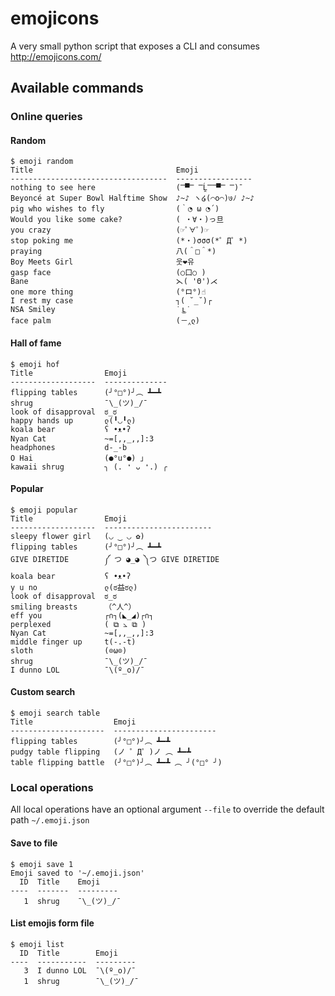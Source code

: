 # emojicons
A very small python script that exposes a CLI and consumes http://emojicons.com/

## Available commands

### Online queries

#### Random

```
$ emoji random
Title                                Emoji
-----------------------------------  -----------------
nothing to see here                  (̿▀̿ ̿Ĺ̯̿̿▀̿ ̿)̄
Beyoncé at Super Bowl Halftime Show  ♪~♪ ヽ໒(⌒o⌒)७ﾉ ♪~♪
pig who wishes to fly                (｀◔ ω ◔´)
Would you like some cake?            ( ・∀・)っ旦
you crazy                            (☞ﾟ∀ﾟ)☞
stop poking me                       (*・)σσσ(*゜Д゜*)
praying                              八(＾□＾*)
Boy Meets Girl                       웃❤유
gasp face                            (○口○ )
Bane                                 ⋋( 'Θ')⋌
one more thing                       (°ロ°)☝
I rest my case                       ┐( ˘_˘)┌
NSA Smiley                           ˙ ͜ʟ˙
face palm                            (－‸ლ)
```

#### Hall of fame

```
$ emoji hof
Title                Emoji
-------------------  --------------
flipping tables      (╯°□°)╯︵ ┻━┻
shrug                ¯\_(ツ)_/¯
look of disapproval  ಠ_ಠ
happy hands up       ლ(╹◡╹ლ)
koala bear           ʕ •ᴥ•ʔ
Nyan Cat             ~=[,,_,,]:3
headphones           d-_-b
O Hai                (●°u°●) 」
kawaii shrug         ╮ (. ❛ ᴗ ❛.) ╭
```

#### Popular

```
$ emoji popular
Title                Emoji
-------------------  ------------------------
sleepy flower girl   (◡ ‿ ◡ ✿)
flipping tables      (╯°□°)╯︵ ┻━┻
GIVE DIRETIDE        ༼ つ ◕_◕ ༽つ GIVE DIRETIDE
koala bear           ʕ •ᴥ•ʔ
y u no               ლ(ಠ益ಠლ)
look of disapproval  ಠ_ಠ
smiling breasts      （^人^）
eff you              ┌∩┐(◣_◢)┌∩┐
perplexed            ( ⧉ ⦣ ⧉ )
Nyan Cat             ~=[,,_,,]:3
middle finger up     t(-.-t)
sloth                (⊙ω⊙)
shrug                ¯\_(ツ)_/¯
I dunno LOL          ¯\(º_o)/¯
```

#### Custom search

```
$ emoji search table
Title                  Emoji
---------------------  -----------------------
flipping tables        (╯°□°)╯︵ ┻━┻
pudgy table flipping   (ノ ゜Д゜)ノ ︵ ┻━┻
table flipping battle  (╯°□°)╯︵ ┻━┻ ︵ ╯(°□° ╯)
```

### Local operations

All local operations have an optional argument `--file` to override the default path `~/.emoji.json`

#### Save to file

```
$ emoji save 1
Emoji saved to '~/.emoji.json'
  ID  Title    Emoji
----  -------  ---------
   1  shrug    ¯\_(ツ)_/¯
```

#### List emojis form file

```
$ emoji list
  ID  Title        Emoji
----  -----------  ---------
   3  I dunno LOL  ¯\(º_o)/¯
   1  shrug        ¯\_(ツ)_/¯
```
